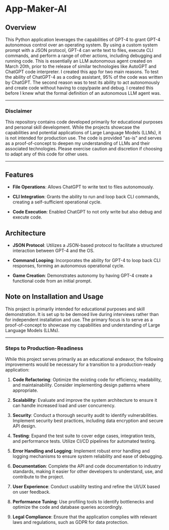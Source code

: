 # App-Maker-AI

## Overview

This Python application leverages the capabilities of GPT-4 to grant GPT-4 autonomous control over an operating system. By using a custom system prompt with a JSON protocol, GPT-4 can write text to files, execute CLI commands, and perform a range of other actions, including debugging and running code. This is essentially an LLM autonomous agent created on March 20th, prior to the release of similar technologies like AutoGPT and ChatGPT code interpreter. I created this app for two main reasons. To test the ability of ChatGPT-4 as a coding assistant, 95% of the code was written by ChatGPT. The second reason was to test its ability to act autonomously and create code without having to copy/paste and debug. I created this before I knew what the formal definition of an autonomous LLM agent was.

---

### Disclaimer

This repository contains code developed primarily for educational purposes and personal skill development. While the projects showcase the capabilities and potential applications of Large Language Models (LLMs), it is not intended for production use. The code is provided "as-is" and serves as a proof-of-concept to deepen my understanding of LLMs and their associated technologies. Please exercise caution and discretion if choosing to adapt any of this code for other uses.

---


## Features

- **File Operations**: Allows ChatGPT to write text to files autonomously.
  
- **CLI Integration**: Grants the ability to run and loop back CLI commands, creating a self-sufficient operational cycle.

- **Code Execution**: Enabled ChatGPT to not only write but also debug and execute code.

## Architecture

- **JSON Protocol**: Utilizes a JSON-based protocol to facilitate a structured interaction between GPT-4 and the OS.

- **Command Looping**: Incorporates the ability for GPT-4 to loop back CLI responses, forming an autonomous operational cycle.

- **Game Creation**: Demonstrates autonomy by having GPT-4 create a functional code from an initial prompt.

## Note on Installation and Usage

This project is primarily intended for educational purposes and skill demonstration. It is set up to be demoed live during interviews rather than for independent installation and use. The primary focus is to serve as a proof-of-concept to showcase my capabilities and understanding of Large Language Models (LLMs).

---

### Steps to Production-Readiness

While this project serves primarily as an educational endeavor, the following improvements would be necessary for a transition to a production-ready application:

1. **Code Refactoring**: Optimize the existing code for efficiency, readability, and maintainability. Consider implementing design patterns where appropriate.
  
2. **Scalability**: Evaluate and improve the system architecture to ensure it can handle increased load and user concurrency.
  
3. **Security**: Conduct a thorough security audit to identify vulnerabilities. Implement security best practices, including data encryption and secure API design.
  
4. **Testing**: Expand the test suite to cover edge cases, integration tests, and performance tests. Utilize CI/CD pipelines for automated testing.
  
5. **Error Handling and Logging**: Implement robust error handling and logging mechanisms to ensure system reliability and ease of debugging.
  
6. **Documentation**: Complete the API and code documentation to industry standards, making it easier for other developers to understand, use, and contribute to the project.
  
7. **User Experience**: Conduct usability testing and refine the UI/UX based on user feedback.
  
8. **Performance Tuning**: Use profiling tools to identify bottlenecks and optimize the code and database queries accordingly.
  
9. **Legal Compliance**: Ensure that the application complies with relevant laws and regulations, such as GDPR for data protection.

